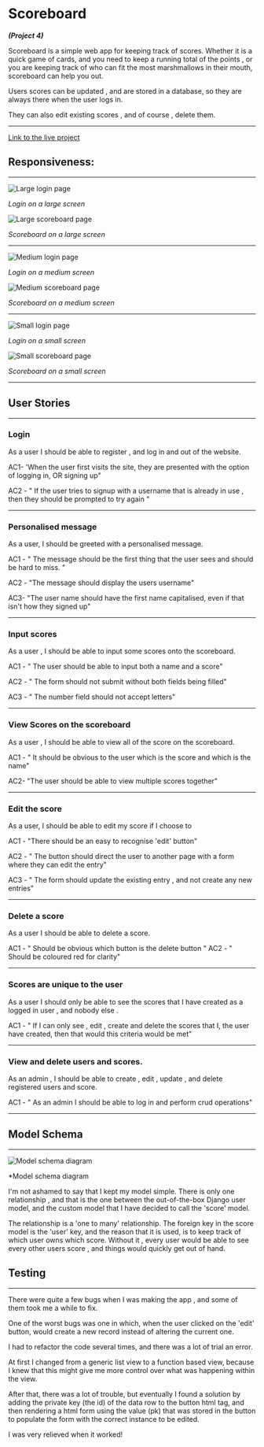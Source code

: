 # Scoreboard

***(Project 4)***

Scoreboard is a simple web app for keeping track of scores. Whether it is a quick game of cards, and you need to keep a running total of the points , or you are keeping track of who can fit the most marshmallows in their mouth, scoreboard can help you out. 



Users scores can be updated , and are stored in a database, so they are always there when the user logs in. 



They can also edit existing scores , and of course , delete them. 

---

[Link to the live project](https://project-4-scoreboard-f07086ca3a52.herokuapp.com/)

## Responsiveness: 

---

![Large login page](/readme_images/lg-login.png)

*Login on a large screen*

![Large scoreboard page](/readme_images/lg-scoreboard.png)

*Scoreboard on a large screen*

---

![Medium login page](/readme_images/md-login.png)

*Login on a medium screen*

![Medium scoreboard page](/readme_images/md-scoreboard.png)

*Scoreboard on a medium screen* 

---

![Small login page](/readme_images/sm-login.png)

*Login on a small screen*

![Small scoreboard page](/readme_images/sm-scoreboard(1).png)

*Scoreboard on a small screen*

---

## User Stories

---

### Login

As a user I should be able to register , and log in and out of the website.

AC1- 'When the user first visits the site, they are presented with the option of logging in, OR signing up"

AC2 - " If the user tries to signup with a username that is already in use , then they should be prompted to try again "

---

### Personalised message

As a user, I should be greeted with a personalised message.

AC1 - " The message should be the first thing that the user sees and should be hard to miss. "

AC2 - "The message should display the users username"

AC3- "The user name should have the first name capitalised, even if that isn't how they signed up"

---

### Input scores

As a user , I should be able to input some scores onto the scoreboard.

AC1 - " The user should be able to input both a name and a score"

AC2 - " The form should not submit without both fields being filled"

AC3 - " The number field should not accept letters"

---

### View Scores on the scoreboard

As a user , I should be able to view all of the score on the scoreboard.

AC1 - " It should be obvious to the user which is the score and which is the name"

AC2- "The user should be able to view multiple scores together"

---

### Edit the score 

As a user, I should be able to edit my score if I choose to

AC1 - "There should be an easy to recognise 'edit' button"

AC2 - " The button should direct the user to another page with a form where they can edit the entry"

AC3 - " The form should update the existing entry , and not create any new entries"

---

### Delete a score

As a user I should be able to delete a score.

AC1 - " Should be obvious which button is the delete button "
AC2 - " Should be coloured red for clarity"

---

### Scores are unique to the user

As a user I should only be able to see the scores that I have created as a logged in user , and nobody else . 

AC1 - " If I can only see , edit , create and delete the scores that I, the user have created, then that would this criteria would be met"

---

### View and delete users and scores.

As an admin , I should be able to create , edit , update , and delete registered users and score.

AC1 - " As an admin I should be able to log in and perform crud operations"

---


## Model Schema

---

![Model schema diagram](/readme_images/schema.jpg)

*Model schema diagram

I'm not ashamed to say that I kept my model simple. There is only one relationship , and that is the one between the out-of-the-box Django user model, and the custom model that I have decided to call the 'score' model.


The relationship is a 'one to many' relationship. The foreign key in the score model is the 'user' key, and the reason that it is used, is to keep track of which user owns which score. Without it , every user would be able to see every other users score , and things would quickly get out of hand. 

## Testing 

---

There were quite a few bugs when I was making the app , and some of them took me a while to fix. 



One of the worst bugs was one in which, when the user clicked on the 'edit' button, would create a new record instead of altering the current one. 



I had to refactor the code several times, and there was a lot of trial an error. 



At first I changed from a generic list view to a function based view, because I knew that this might give me more control over what was happening within the view.



After that, there was a lot of trouble, but eventually I found a solution by adding the private key (the id) of the data row to the button html tag, and then rendering a html form using the value (pk) that was stored in the button to populate the form with the correct instance to be edited.



I was very relieved when it worked!








